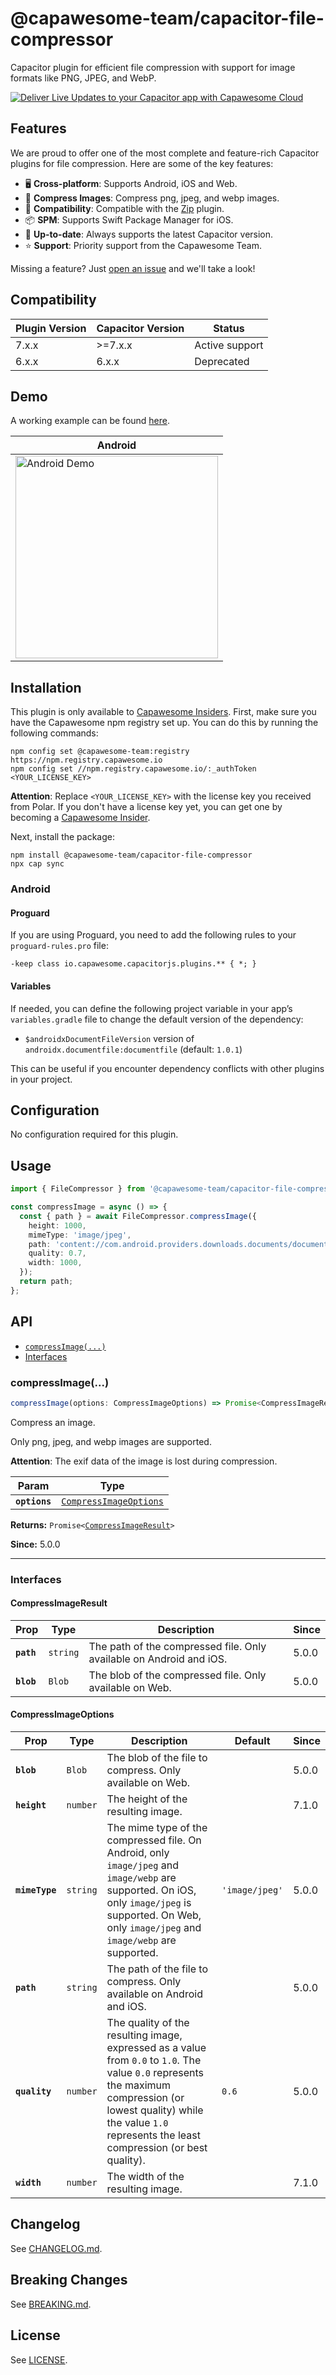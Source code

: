 # @capawesome-team/capacitor-file-compressor

Capacitor plugin for efficient file compression with support for image formats like PNG, JPEG, and WebP.

<div class="capawesome-z29o10a">
  <a href="https://cloud.capawesome.io/" target="_blank">
    <img alt="Deliver Live Updates to your Capacitor app with Capawesome Cloud" src="https://cloud.capawesome.io/assets/banners/cloud-deploy-real-time-app-updates.png?t=1" />
  </a>
</div>

## Features

We are proud to offer one of the most complete and feature-rich Capacitor plugins for file compression. Here are some of the key features:

- 🖥️ **Cross-platform**: Supports Android, iOS and Web.
- 🌅 **Compress Images**: Compress png, jpeg, and webp images.
- 🤝 **Compatibility**: Compatible with the [Zip](https://capawesome.io/plugins/zip/) plugin.
- 📦 **SPM**: Supports Swift Package Manager for iOS.
- 🔁 **Up-to-date**: Always supports the latest Capacitor version.
- ⭐️ **Support**: Priority support from the Capawesome Team.

Missing a feature? Just [open an issue](https://github.com/capawesome-team/capacitor-plugins/issues) and we'll take a look!

## Compatibility

| Plugin Version | Capacitor Version | Status         |
| -------------- | ----------------- | -------------- |
| 7.x.x          | >=7.x.x           | Active support |
| 6.x.x          | 6.x.x             | Deprecated     |

## Demo

A working example can be found [here](https://github.com/capawesome-team/capacitor-plugin-demo).

| Android                                                                                                                                                |
| ------------------------------------------------------------------------------------------------------------------------------------------------------ |
| <img src="https://github.com/capawesome-team/capacitor-plugins/assets/13857929/24fa080e-327f-4a7e-afed-f2e7da82d5a7" width="324" alt="Android Demo" /> |

## Installation

This plugin is only available to [Capawesome Insiders](https://capawesome.io/insiders/). 
First, make sure you have the Capawesome npm registry set up.
You can do this by running the following commands:

```
npm config set @capawesome-team:registry https://npm.registry.capawesome.io
npm config set //npm.registry.capawesome.io/:_authToken <YOUR_LICENSE_KEY>
```

**Attention**: Replace `<YOUR_LICENSE_KEY>` with the license key you received from Polar. If you don't have a license key yet, you can get one by becoming a [Capawesome Insider](https://capawesome.io/insiders/).

Next, install the package:

```
npm install @capawesome-team/capacitor-file-compressor
npx cap sync
```

### Android

#### Proguard

If you are using Proguard, you need to add the following rules to your `proguard-rules.pro` file:

```
-keep class io.capawesome.capacitorjs.plugins.** { *; }
```

#### Variables

If needed, you can define the following project variable in your app’s `variables.gradle` file to change the default version of the dependency:

- `$androidxDocumentFileVersion` version of `androidx.documentfile:documentfile` (default: `1.0.1`)

This can be useful if you encounter dependency conflicts with other plugins in your project.

## Configuration

No configuration required for this plugin.

## Usage

```typescript
import { FileCompressor } from '@capawesome-team/capacitor-file-compressor';

const compressImage = async () => {
  const { path } = await FileCompressor.compressImage({
    height: 1000,
    mimeType: 'image/jpeg',
    path: 'content://com.android.providers.downloads.documents/document/msf%3A1000000485',
    quality: 0.7,
    width: 1000,
  });
  return path;
};
```

## API

<docgen-index>

* [`compressImage(...)`](#compressimage)
* [Interfaces](#interfaces)

</docgen-index>

<docgen-api>
<!--Update the source file JSDoc comments and rerun docgen to update the docs below-->

### compressImage(...)

```typescript
compressImage(options: CompressImageOptions) => Promise<CompressImageResult>
```

Compress an image.

Only png, jpeg, and webp images are supported.

**Attention**: The exif data of the image is lost during compression.

| Param         | Type                                                                  |
| ------------- | --------------------------------------------------------------------- |
| **`options`** | <code><a href="#compressimageoptions">CompressImageOptions</a></code> |

**Returns:** <code>Promise&lt;<a href="#compressimageresult">CompressImageResult</a>&gt;</code>

**Since:** 5.0.0

--------------------


### Interfaces


#### CompressImageResult

| Prop       | Type                | Description                                                         | Since |
| ---------- | ------------------- | ------------------------------------------------------------------- | ----- |
| **`path`** | <code>string</code> | The path of the compressed file. Only available on Android and iOS. | 5.0.0 |
| **`blob`** | <code>Blob</code>   | The blob of the compressed file. Only available on Web.             | 5.0.0 |


#### CompressImageOptions

| Prop           | Type                | Description                                                                                                                                                                                                                    | Default                   | Since |
| -------------- | ------------------- | ------------------------------------------------------------------------------------------------------------------------------------------------------------------------------------------------------------------------------ | ------------------------- | ----- |
| **`blob`**     | <code>Blob</code>   | The blob of the file to compress. Only available on Web.                                                                                                                                                                       |                           | 5.0.0 |
| **`height`**   | <code>number</code> | The height of the resulting image.                                                                                                                                                                                             |                           | 7.1.0 |
| **`mimeType`** | <code>string</code> | The mime type of the compressed file. On Android, only `image/jpeg` and `image/webp` are supported. On iOS, only `image/jpeg` is supported. On Web, only `image/jpeg` and `image/webp` are supported.                          | <code>'image/jpeg'</code> | 5.0.0 |
| **`path`**     | <code>string</code> | The path of the file to compress. Only available on Android and iOS.                                                                                                                                                           |                           | 5.0.0 |
| **`quality`**  | <code>number</code> | The quality of the resulting image, expressed as a value from `0.0` to `1.0`. The value `0.0` represents the maximum compression (or lowest quality) while the value `1.0` represents the least compression (or best quality). | <code>0.6</code>          | 5.0.0 |
| **`width`**    | <code>number</code> | The width of the resulting image.                                                                                                                                                                                              |                           | 7.1.0 |

</docgen-api>

## Changelog

See [CHANGELOG.md](https://github.com/capawesome-team/capacitor-plugins/blob/main/packages/file-compressor/CHANGELOG.md).

## Breaking Changes

See [BREAKING.md](https://github.com/capawesome-team/capacitor-plugins/blob/main/packages/file-compressor/BREAKING.md).

## License

See [LICENSE](https://github.com/capawesome-team/capacitor-plugins/blob/main/packages/file-compressor/LICENSE).

